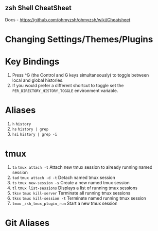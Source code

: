 ## zsh Shell CheatSheet

Docs - https://github.com/ohmyzsh/ohmyzsh/wiki/Cheatsheet

# Changing Settings/Themes/Plugins

# Key Bindings

1. Press ^G (the Control and G keys simultaneously) to toggle between local and global histories.
2. If you would prefer a different shortcut to toggle set the `PER_DIRECTORY_HISTORY_TOGGLE` environment variable.

# Aliases

1. `h`	       `history`
2. `hs`	       `history | grep`
3. `hsi`       `history | grep -i`

# tmux

1. `ta`		`tmux attach -t`		Attach new tmux session to already running named session
2. `tad`	`tmux attach -d -t`		Detach named tmux session
3. `ts`		`tmux new-session -s`	Create a new named tmux session
4. `tl`		`tmux list-sessions`	Displays a list of running tmux sessions
5. `tksv`	`tmux kill-server`		Terminate all running tmux sessions
6. `tkss`	`tmux kill-session -t`	Terminate named running tmux session
7. `tmux`	`_zsh_tmux_plugin_run`	Start a new tmux session

# Git Aliases

